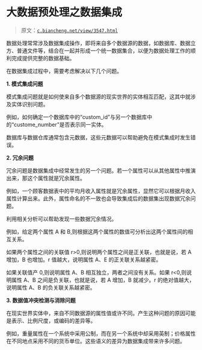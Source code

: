 # 大数据预处理之数据集成

> 原文：[`c.biancheng.net/view/3547.html`](http://c.biancheng.net/view/3547.html)

数据处理常常涉及数据集成操作，即将来自多个数据源的数据，如数据库、数据立方、普通文件等，结合在一起并形成一个统一数据集合，以便为数据处理工作的顺利完成提供完整的数据基础。

在数据集成过程中，需要考虑解决以下几个问题。

**1\. 模式集成问题**

模式集成问题就是如何使来自多个数据源的现实世界的实体相互匹配，这其中就涉及实体识别问题。

例如，如何确定一个数据库中的“custom_id”与另一个数据库中的“custome_number”是否表示同一实体。

数据库与数据仓库通常包含元数据，这些元数据可以帮助避免在模式集成时发生错误。

**2\. 冗余问题**

冗余问题是数据集成中经常发生的另一个问题。若一个属性可以从其他属性中推演出来，那这个属性就是冗余属性。

例如，一个顾客数据表中的平均月收入属性就是冗余属性，显然它可以根据月收入属性计算出来。此外，属性命名的不一致也会导致集成后的数据集出现数据冗余问题。

利用相关分析可以帮助发现一些数据冗余情况。

例如，给定两个属性 A 和 B,则根据这两个属性的数值可分析出这两个属性间的相互关系。

如果两个属性之间的关联值 r>0,则说明两个属性之间是正关联，也就是说，若 A 增加，B 也增加。r 值越大，说明属性 A、E 的正关联关系越紧密。

如果关联值产 0,则说明属性 A、B 相互独立，两者之间没有关系。如果 r<0,则说明属性 A、B 之间是负关联，也就是说，若 A 增加，B 就减少。r 的绝对值越大，说明属性 A、B 的负关联关系越紧密。

**3\. 数据值冲突检测与消除问题**

在现实世界实体中，来自不同数据源的属性值或许不同。产生这种问题的原因可能是表示、比例尺度，或编码的差异等。

例如，重量属性在一个系统中采用公制，而在另一个系统中却采用英制；价格属性在不同地点采用不同的货币单位。这些语义的差异为数据集成带来许多问题。
